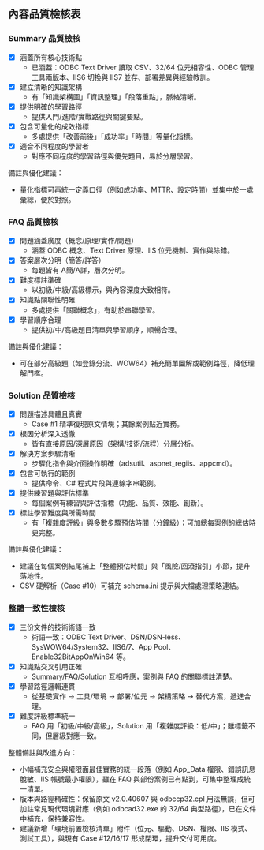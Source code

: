 ## 內容品質檢核表

### Summary 品質檢核
- [x] 涵蓋所有核心技術點
  - 已涵蓋：ODBC Text Driver 讀取 CSV、32/64 位元相容性、ODBC 管理工具兩版本、IIS6 切換與 IIS7 並存、部署差異與經驗教訓。
- [x] 建立清晰的知識架構
  - 有「知識架構圖」「資訊整理」「段落重點」，脈絡清晰。
- [x] 提供明確的學習路徑
  - 提供入門/進階/實戰路徑與關鍵要點。
- [x] 包含可量化的成效指標
  - 多處提供「改善前後」「成功率」「時間」等量化指標。
- [x] 適合不同程度的學習者
  - 對應不同程度的學習路徑與優先題目，易於分層學習。

備註與優化建議：
- 量化指標可再統一定義口徑（例如成功率、MTTR、設定時間）並集中於一處彙總，便於對照。


### FAQ 品質檢核
- [x] 問題涵蓋廣度（概念/原理/實作/問題）
  - 涵蓋 ODBC 概念、Text Driver 原理、IIS 位元機制、實作與除錯。
- [x] 答案層次分明（簡答/詳答）
  - 每題皆有 A簡/A詳，層次分明。
- [x] 難度標註準確
  - 以初級/中級/高級標示，與內容深度大致相符。
- [x] 知識點關聯性明確
  - 多處提供「關聯概念」，有助於串聯學習。
- [x] 學習順序合理
  - 提供初/中/高級題目清單與學習順序，順暢合理。

備註與優化建議：
- 可在部分高級題（如登錄分流、WOW64）補充簡單圖解或範例路徑，降低理解門檻。


### Solution 品質檢核
- [x] 問題描述具體且真實
  - Case #1 精準復現原文情境；其餘案例貼近實務。
- [x] 根因分析深入透徹
  - 皆有直接原因/深層原因（架構/技術/流程）分層分析。
- [x] 解決方案步驟清晰
  - 步驟化指令與介面操作明確（adsutil、aspnet_regiis、appcmd）。
- [x] 包含可執行的範例
  - 提供命令、C# 程式片段與連線字串範例。
- [x] 提供練習題與評估標準
  - 每個案例有練習與評估指標（功能、品質、效能、創新）。
- [x] 標註學習難度與所需時間
  - 有「複雜度評級」與多數步驟預估時間（分鐘級）；可加總每案例的總估時更完整。

備註與優化建議：
- 建議在每個案例結尾補上「整體預估時間」與「風險/回滾指引」小節，提升落地性。
- CSV 硬解析（Case #10）可補充 schema.ini 提示與大檔處理策略連結。


### 整體一致性檢核
- [x] 三份文件的技術術語一致
  - 術語一致：ODBC Text Driver、DSN/DSN-less、SysWOW64/System32、IIS6/7、App Pool、Enable32BitAppOnWin64 等。
- [x] 知識點交叉引用正確
  - Summary/FAQ/Solution 互相呼應，案例與 FAQ 的關聯標註清楚。
- [x] 學習路徑邏輯連貫
  - 從基礎實作 → 工具/環境 → 部署/位元 → 架構策略 → 替代方案，遞進合理。
- [x] 難度評級標準統一
  - FAQ 用「初級/中級/高級」，Solution 用「複雜度評級：低/中」；雖標籤不同，但層級對應一致。

整體備註與改進方向：
- 小幅補充安全與權限面最佳實務的統一段落（例如 App_Data 權限、錯誤訊息脫敏、IIS 帳號最小權限），雖在 FAQ 與部份案例已有點到，可集中整理成統一清單。
- 版本與路徑精確性：保留原文 v2.0.40607 與 odbccp32.cpl 用法無誤，但可加註常見現代環境對應（例如 odbcad32.exe 的 32/64 典型路徑），已在文件中補充，保持兼容性。
- 建議新增「環境前置檢核清單」附件（位元、驅動、DSN、權限、IIS 模式、測試工具），與現有 Case #12/16/17 形成閉環，提升交付可用度。